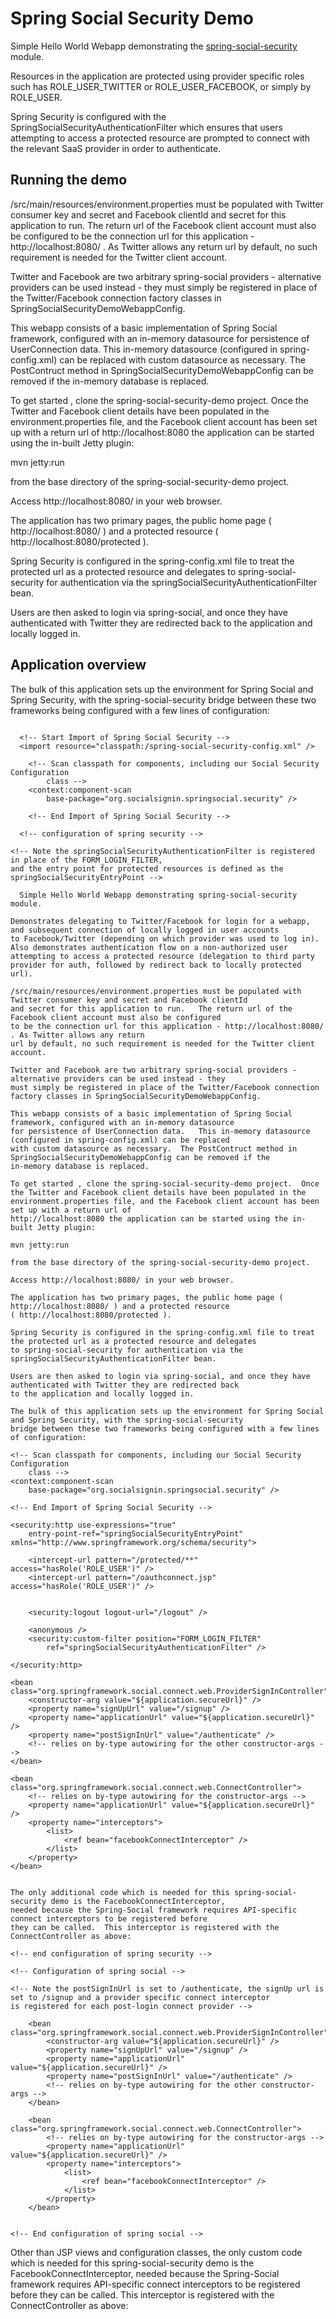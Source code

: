 Spring Social Security Demo
===========================

Simple Hello World Webapp demonstrating the <a href="https://github.com/socialsignin/spring-social-security">
spring-social-security</a> module.

Resources in the application are protected using provider specific roles such has ROLE_USER_TWITTER or ROLE_USER_FACEBOOK, or
simply by ROLE_USER.

Spring Security is configured with the SpringSocialSecurityAuthenticationFilter which ensures that users attempting to
access a protected resource are prompted to connect with the relevant SaaS provider in order to authenticate.  

Running the demo
----------------

/src/main/resources/environment.properties must be populated with Twitter consumer key and secret and Facebook clientId
and secret for this application to run.   The return url of the Facebook client account must also be configured
to be the connection url for this application - http://localhost:8080/ . As Twitter allows any return
url by default, no such requirement is needed for the Twitter client account.

Twitter and Facebook are two arbitrary spring-social providers - alternative providers can be used instead - they
must simply be registered in place of the Twitter/Facebook connection factory classes in SpringSocialSecurityDemoWebappConfig.

This webapp consists of a basic implementation of Spring Social framework, configured with an in-memory datasource
for persistence of UserConnection data.   This in-memory datasource (configured in spring-config.xml) can be replaced
with custom datasource as necessary.  The PostContruct method in SpringSocialSecurityDemoWebappConfig can be removed if the
in-memory database is replaced.

To get started , clone the spring-social-security-demo project.  Once the Twitter and Facebook client details have been populated in the
environment.properties file, and the Facebook client account has been set up with a return url of 
http://localhost:8080 the application can be started using the in-built Jetty plugin:

mvn jetty:run

from the base directory of the spring-social-security-demo project.

Access http://localhost:8080/ in your web browser.

The application has two primary pages, the public home page ( http://localhost:8080/ ) and a protected resource
( http://localhost:8080/protected ).    

Spring Security is configured in the spring-config.xml file to treat the protected url as a protected resource and delegates
to spring-social-security for authentication via the springSocialSecurityAuthenticationFilter bean.

Users are then asked to login via spring-social, and once they have authenticated with Twitter they are redirected back
to the application and locally logged in.

Application overview
--------------------

The bulk of this application sets up the environment for Spring Social and Spring Security, with the spring-social-security
bridge between these two frameworks being configured with a few lines of configuration:

```

  <!-- Start Import of Spring Social Security -->
  <import resource="classpath:/spring-social-security-config.xml" />

	<!-- Scan classpath for components, including our Social Security Configuration 
		class -->
	<context:component-scan
		base-package="org.socialsignin.springsocial.security" />

	<!-- End Import of Spring Social Security -->
```
```
  <!-- configuration of spring security -->

<!-- Note the springSocialSecurityAuthenticationFilter is registered in place of the FORM_LOGIN_FILTER,
and the entry point for protected resources is defined as the springSocialSecurityEntryPoint -->

  Simple Hello World Webapp demonstrating spring-social-security module.

Demonstrates delegating to Twitter/Facebook for login for a webapp, and subsequent connection of locally logged in user accounts
to Facebook/Twitter (depending on which provider was used to log in).   Also demonstrates authentication flow on a non-authorized user attempting to access a protected resource (delegation to third party provider for auth, followed by redirect back to locally protected url).

/src/main/resources/environment.properties must be populated with Twitter consumer key and secret and Facebook clientId
and secret for this application to run.   The return url of the Facebook client account must also be configured
to be the connection url for this application - http://localhost:8080/ . As Twitter allows any return
url by default, no such requirement is needed for the Twitter client account.

Twitter and Facebook are two arbitrary spring-social providers - alternative providers can be used instead - they
must simply be registered in place of the Twitter/Facebook connection factory classes in SpringSocialSecurityDemoWebappConfig.

This webapp consists of a basic implementation of Spring Social framework, configured with an in-memory datasource
for persistence of UserConnection data.   This in-memory datasource (configured in spring-config.xml) can be replaced
with custom datasource as necessary.  The PostContruct method in SpringSocialSecurityDemoWebappConfig can be removed if the
in-memory database is replaced.

To get started , clone the spring-social-security-demo project.  Once the Twitter and Facebook client details have been populated in the
environment.properties file, and the Facebook client account has been set up with a return url of 
http://localhost:8080 the application can be started using the in-built Jetty plugin:

mvn jetty:run

from the base directory of the spring-social-security-demo project.

Access http://localhost:8080/ in your web browser.

The application has two primary pages, the public home page ( http://localhost:8080/ ) and a protected resource
( http://localhost:8080/protected ).    

Spring Security is configured in the spring-config.xml file to treat the protected url as a protected resource and delegates
to spring-social-security for authentication via the springSocialSecurityAuthenticationFilter bean.

Users are then asked to login via spring-social, and once they have authenticated with Twitter they are redirected back
to the application and locally logged in.

The bulk of this application sets up the environment for Spring Social and Spring Security, with the spring-social-security
bridge between these two frameworks being configured with a few lines of configuration:

```
	<!-- Scan classpath for components, including our Social Security Configuration 
		class -->
	<context:component-scan
		base-package="org.socialsignin.springsocial.security" />

	<!-- End Import of Spring Social Security -->

  <!-- configuration of spring security -->

<!-- Note the springSocialSecurityAuthenticationFilter is registered in place of the FORM_LOGIN_FILTER,
and the entry point for protected resources is defined as the springSocialSecurityEntryPoint -->

	<security:http use-expressions="true"
		entry-point-ref="springSocialSecurityEntryPoint" xmlns="http://www.springframework.org/schema/security">

		<intercept-url pattern="/protected/**" access="hasRole('ROLE_USER')" />
		<intercept-url pattern="/oauthconnect.jsp" access="hasRole('ROLE_USER')" />
		

		<security:logout logout-url="/logout" />

		<anonymous />
		<security:custom-filter position="FORM_LOGIN_FILTER"
			ref="springSocialSecurityAuthenticationFilter" />

	</security:http>

<!-- end configuration of spring security -->

<!-- Configuration of spring social -->

<!-- Note the postSignInUrl is set to /authenticate, the signUp url is set to /signup and a provider specific connect interceptor
is registered for each post-login connect provider -->

	<bean class="org.springframework.social.connect.web.ProviderSignInController">
		<constructor-arg value="${application.secureUrl}" />
		<property name="signUpUrl" value="/signup" />
		<property name="applicationUrl" value="${application.secureUrl}" />
		<property name="postSignInUrl" value="/authenticate" />
		<!-- relies on by-type autowiring for the other constructor-args -->
	</bean>

	<bean class="org.springframework.social.connect.web.ConnectController">
		<!-- relies on by-type autowiring for the constructor-args -->
		<property name="applicationUrl" value="${application.secureUrl}" />
		<property name="interceptors">
			<list>
    	    	<ref bean="facebookConnectInterceptor" />
			</list>
		</property>
	</bean>


<!-- End configuration of spring social -->

```

The only additional code which is needed for this spring-social-security demo is the FacebookConnectInterceptor,
needed because the Spring-Social framework requires API-specific connect interceptors to be registered before
they can be called.  This interceptor is registered with the ConnectController as above:

<!-- end configuration of spring security -->

<!-- Configuration of spring social -->

<!-- Note the postSignInUrl is set to /authenticate, the signUp url is set to /signup and a provider specific connect interceptor
is registered for each post-login connect provider -->

	<bean class="org.springframework.social.connect.web.ProviderSignInController">
		<constructor-arg value="${application.secureUrl}" />
		<property name="signUpUrl" value="/signup" />
		<property name="applicationUrl" value="${application.secureUrl}" />
		<property name="postSignInUrl" value="/authenticate" />
		<!-- relies on by-type autowiring for the other constructor-args -->
	</bean>

	<bean class="org.springframework.social.connect.web.ConnectController">
		<!-- relies on by-type autowiring for the constructor-args -->
		<property name="applicationUrl" value="${application.secureUrl}" />
		<property name="interceptors">
			<list>
    	    	<ref bean="facebookConnectInterceptor" />
			</list>
		</property>
	</bean>


<!-- End configuration of spring social -->

```

Other than JSP views and configuration classes, the only custom code which is needed for this spring-social-security demo is the FacebookConnectInterceptor,
needed because the Spring-Social framework requires API-specific connect interceptors to be registered before
they can be called.  This interceptor is registered with the ConnectController as above: